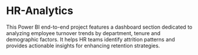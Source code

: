 # HR-Analytics
This Power BI end-to-end project features a dashboard section dedicated to analyzing employee turnover trends by department, tenure and demographic factors. It helps HR teams identify attrition patterns and provides actionable insights for enhancing retention strategies.
